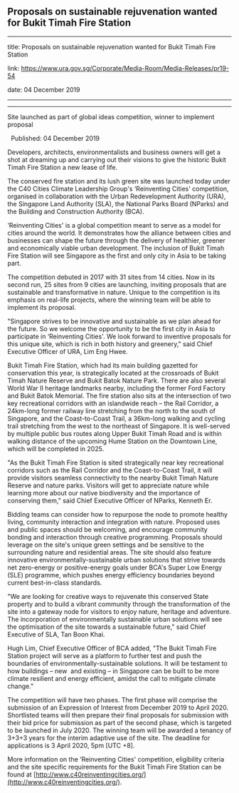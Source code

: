 ## Proposals on sustainable rejuvenation wanted for Bukit Timah Fire Station
---
title: Proposals on sustainable rejuvenation wanted for Bukit Timah Fire Station

link: https://www.ura.gov.sg/Corporate/Media-Room/Media-Releases/pr19-54

date: 04 December 2019

---

-------------------------------------------------------------------------

Site launched as part of global ideas competition, winner to implement proposal

  Published: 04 December 2019

Developers, architects, environmentalists and business owners will get a shot at dreaming up and carrying out their visions to give the historic Bukit Timah Fire Station a new lease of life.

The conserved fire station and its lush green site was launched today under the C40 Cities Climate Leadership Group's ‘Reinventing Cities' competition, organised in collaboration with the Urban Redevelopment Authority (URA), the Singapore Land Authority (SLA), the National Parks Board (NParks) and the Building and Construction Authority (BCA).

‘Reinventing Cities' is a global competition meant to serve as a model for cities around the world. It demonstrates how the alliance between cities and businesses can shape the future through the delivery of healthier, greener and economically viable urban development. The inclusion of Bukit Timah Fire Station will see Singapore as the first and only city in Asia to be taking part.

The competition debuted in 2017 with 31 sites from 14 cities. Now in its second run, 25 sites from 9 cities are launching, inviting proposals that are sustainable and transformative in nature. Unique to the competition is its emphasis on real-life projects, where the winning team will be able to implement its proposal.

"Singapore strives to be innovative and sustainable as we plan ahead for the future. So we welcome the opportunity to be the first city in Asia to participate in ‘Reinventing Cities'. We look forward to inventive proposals for this unique site, which is rich in both history and greenery," said Chief Executive Officer of URA, Lim Eng Hwee.

Bukit Timah Fire Station, which had its main building gazetted for conservation this year, is strategically located at the crossroads of Bukit Timah Nature Reserve and Bukit Batok Nature Park. There are also several World War II heritage landmarks nearby, including the former Ford Factory and Bukit Batok Memorial. The fire station also sits at the intersection of two key recreational corridors with an islandwide reach – the Rail Corridor, a 24km-long former railway line stretching from the north to the south of Singapore, and the Coast-to-Coast Trail, a 36km-long walking and cycling trail stretching from the west to the northeast of Singapore. It is well-served by multiple public bus routes along Upper Bukit Timah Road and is within walking distance of the upcoming Hume Station on the Downtown Line, which will be completed in 2025.

"As the Bukit Timah Fire Station is sited strategically near key recreational corridors such as the Rail Corridor and the Coast-to-Coast Trail, it will provide visitors seamless connectivity to the nearby Bukit Timah Nature Reserve and nature parks. Visitors will get to appreciate nature while learning more about our native biodiversity and the importance of conserving them," said Chief Executive Officer of NParks, Kenneth Er.

Bidding teams can consider how to repurpose the node to promote healthy living, community interaction and integration with nature. Proposed uses and public spaces should be welcoming, and encourage community bonding and interaction through creative programming. Proposals should leverage on the site's unique green settings and be sensitive to the surrounding nature and residential areas. The site should also feature innovative environmentally-sustainable urban solutions that strive towards net zero-energy or positive-energy goals under BCA's Super Low Energy (SLE) programme, which pushes energy efficiency boundaries beyond current best-in-class standards.

"We are looking for creative ways to rejuvenate this conserved State property and to build a vibrant community through the transformation of the site into a gateway node for visitors to enjoy nature, heritage and adventure. The incorporation of environmentally sustainable urban solutions will see the optimisation of the site towards a sustainable future," said Chief Executive of SLA, Tan Boon Khai.

Hugh Lim, Chief Executive Officer of BCA added, "The Bukit Timah Fire Station project will serve as a platform to further test and push the boundaries of environmentally-sustainable solutions. It will be testament to how buildings – new  and existing – in Singapore can be built to be more climate resilient and energy efficient, amidst the call to mitigate climate change."

The competition will have two phases. The first phase will comprise the submission of an Expression of Interest from December 2019 to April 2020. Shortlisted teams will then prepare their final proposals for submission with their bid price for submission as part of the second phase, which is targeted to be launched in July 2020. The winning team will be awarded a tenancy of 3+3+3 years for the interim adaptive use of the site. The deadline for applications is 3 April 2020, 5pm \[UTC +8\].

More information on the ‘Reinventing Cities' competition, eligibility criteria and the site specific requirements for the Bukit Timah Fire Station can be found at [http://www.c40reinventingcities.org/](http://www.c40reinventingcities.org/).